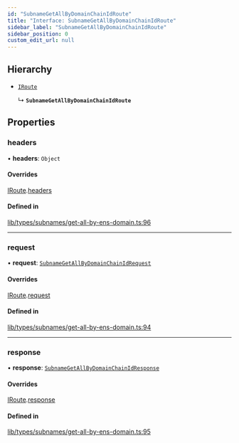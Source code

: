 ```yaml
---
id: "SubnameGetAllByDomainChainIdRoute"
title: "Interface: SubnameGetAllByDomainChainIdRoute"
sidebar_label: "SubnameGetAllByDomainChainIdRoute"
sidebar_position: 0
custom_edit_url: null
---
```


## Hierarchy

- [`IRoute`](IRoute.md)

  ↳ **`SubnameGetAllByDomainChainIdRoute`**

## Properties

### headers

• **headers**: `Object`

#### Overrides

[IRoute](IRoute.md).[headers](IRoute.md#headers)

#### Defined in

[lib/types/subnames/get-all-by-ens-domain.ts:96](https://github.com/JustaName-id/JustaName-sdk/blob/24a962e/packages/@justaname.id/sdk/src/lib/types/subnames/get-all-by-ens-domain.ts#L96)

___

### request

• **request**: [`SubnameGetAllByDomainChainIdRequest`](SubnameGetAllByDomainChainIdRequest.md)

#### Overrides

[IRoute](IRoute.md).[request](IRoute.md#request)

#### Defined in

[lib/types/subnames/get-all-by-ens-domain.ts:94](https://github.com/JustaName-id/JustaName-sdk/blob/24a962e/packages/@justaname.id/sdk/src/lib/types/subnames/get-all-by-ens-domain.ts#L94)

___

### response

• **response**: [`SubnameGetAllByDomainChainIdResponse`](SubnameGetAllByDomainChainIdResponse.md)

#### Overrides

[IRoute](IRoute.md).[response](IRoute.md#response)

#### Defined in

[lib/types/subnames/get-all-by-ens-domain.ts:95](https://github.com/JustaName-id/JustaName-sdk/blob/24a962e/packages/@justaname.id/sdk/src/lib/types/subnames/get-all-by-ens-domain.ts#L95)
